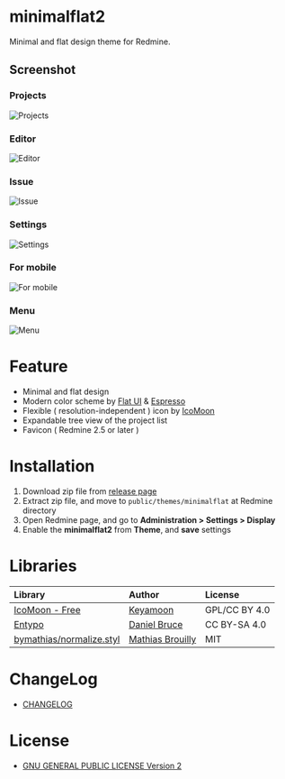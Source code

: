 # minimalflat2

Minimal and flat design theme for Redmine.

## Screenshot

### Projects

![Projects](ss.png)

### Editor

![Editor](ss2.png)

### Issue

![Issue](ss3.png)

### Settings

![Settings](ss4.png)

### For mobile

![For mobile](ss5.png)

### Menu

![Menu](ss6.png)

# Feature

* Minimal and flat design
* Modern color scheme by [Flat UI](http://designmodo.github.io/Flat-UI/) & [Espresso](https://github.com/mbadolato/iTerm2-Color-Schemes)
* Flexible ( resolution-independent ) icon by [IcoMoon](https://icomoon.io/)
* Expandable tree view of the project list
* Favicon ( Redmine 2.5 or later )

# Installation

1. Download zip file from [release page](https://github.com/akabekobeko/redmine-theme-minimalflat2/releases)
2. Extract zip file, and move to `public/themes/minimalflat` at Redmine directory
3. Open Redmine page, and go to **Administration > Settings > Display**
4. Enable the **minimalflat2** from **Theme**, and **save** settings

# Libraries

|Library|Author|License|
|:--|:--|:--|
|[IcoMoon - Free](https://icomoon.io/#icons)|[Keyamoon](http://keyamoon.com/)|GPL/CC BY 4.0|
|[Entypo](http://www.entypo.com/)|[Daniel Bruce](http://danielbruce.se/)|CC BY-SA 4.0|
|[bymathias/normalize.styl](https://github.com/bymathias/normalize.styl)|[Mathias Brouilly](http://mathias.brouilly.fr/)|MIT|

# ChangeLog

* [CHANGELOG](CHANGELOG.md)

# License

* [GNU GENERAL PUBLIC LICENSE Version 2](LICENSE.txt)
